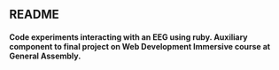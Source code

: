 ## README

#### Code experiments interacting with an EEG using ruby. Auxiliary component to final project on Web Development Immersive course at General Assembly.